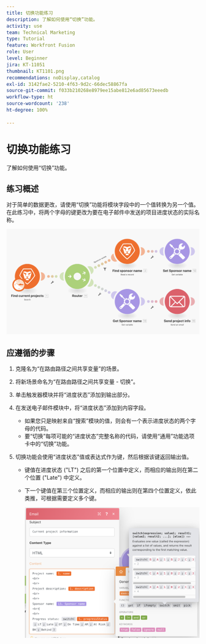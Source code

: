 ```yaml
---
title: 切换功能练习
description: 了解如何使用“切换”功能。
activity: use
team: Technical Marketing
type: Tutorial
feature: Workfront Fusion
role: User
level: Beginner
jira: KT-11051
thumbnail: KT1101.png
recommendations: noDisplay,catalog
exl-id: 3142fae2-5210-4f63-9d2c-66dec58867fa
source-git-commit: f033b210268e8979ee15abe812e6ad85673eeedb
workflow-type: ht
source-wordcount: '238'
ht-degree: 100%

---
```


# 切换功能练习

了解如何使用“切换”功能。

## 练习概述

对于简单的数据更改，请使用“切换”功能将模块字段中的一个值转换为另一个值。在此练习中，将两个字母的键更改为要在电子邮件中发送的项目进度状态的实际名称。

![切换功能图像 1](../12-exercises/assets/switch-function-walkthrough-1.png)

## 应遵循的步骤

1. 克隆名为“在路由路径之间共享变量”的场景。
1. 将新场景命名为“在路由路径之间共享变量 - 切换”。
1. 单击触发器模块并将“进度状态”添加到输出部分。
1. 在发送电子邮件模块中，将“进度状态”添加到内容字段。

   + 如果您只是映射来自“搜索”模块的值，则会有一个表示进度状态的两个字母的代码。
   + 要“切换”每项可能的“进度状态”完整名称的代码，请使用“通用”功能选项卡中的“切换”功能。

1. 切换功能会使用“进度状态”值或表达式作为键，然后根据该键返回输出值。

   + 键值在进度状态 (&quot;LT&quot;) 之后的第一个位置中定义，而相应的输出则在第二个位置 (&quot;Late&quot;) 中定义。
   + 下一个键值在第三个位置定义，而相应的输出则在第四个位置定义，依此类推，可根据需要定义多个键。

     ![切换功能图像 2](../12-exercises/assets/switch-function-walkthrough-2.png)
